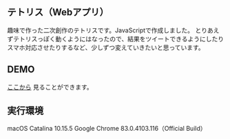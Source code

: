 ## テトリス（Webアプリ）
趣味で作った二次創作のテトリスです。JavaScriptで作成しました。
とりあえずテトリスっぽく動くようにはなったので、結果をツイートできるようにしたりスマホ対応させたりするなど、少しずつ変えていきたいと思っています。

## DEMO
[ここから](https://twitter.com/Mayu_snba19/status/1287659995358564353?s=20) 見ることができます。

## 実行環境
macOS Catalina 10.15.5
Google Chrome 83.0.4103.116（Official Build）
